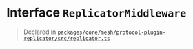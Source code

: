 # Interface `ReplicatorMiddleware`
> Declared in [`packages/core/mesh/protocol-plugin-replicator/src/replicator.ts`](.)
